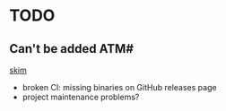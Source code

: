 # TODO

## Can't be added ATM#

[skim](https://github.com/skim-rs/skim)

- broken CI: missing binaries on GitHub releases page
- project maintenance problems?
